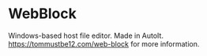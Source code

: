 # WebBlock
Windows-based host file editor. Made in AutoIt. https://tommustbe12.com/web-block for more information.
